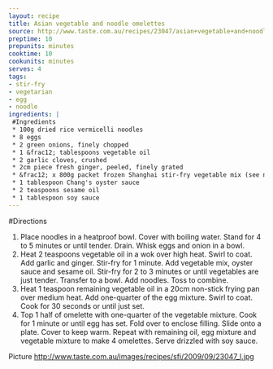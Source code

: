 ```yaml
---
layout: recipe
title: Asian vegetable and noodle omelettes
source: http://www.taste.com.au/recipes/23047/asian+vegetable+and+noodle+omelettes
preptime: 10
prepunits: minutes
cooktime: 10
cookunits: minutes
serves: 4
tags: 
- stir-fry 
- vegetarian 
- egg 
- noodle
ingredients: |
 #Ingredients
 * 100g dried rice vermicelli noodles
 * 8 eggs
 * 2 green onions, finely chopped
 * 1 &frac12; tablespoons vegetable oil
 * 2 garlic cloves, crushed
 * 2cm piece fresh ginger, peeled, finely grated
 * &frac12; x 800g packet frozen Shanghai stir-fry vegetable mix (see note)
 * 1 tablespoon Chang's oyster sauce
 * 2 teaspoons sesame oil
 * 1 tablespoon soy sauce
---
```

#Directions
1. Place noodles in a heatproof bowl. Cover with boiling water. Stand for 4 to 5 minutes or until tender. Drain. Whisk eggs and onion in a bowl.
2. Heat 2 teaspoons vegetable oil in a wok over high heat. Swirl to coat. Add garlic and ginger. Stir-fry for 1 minute. Add vegetable mix, oyster sauce and sesame oil. Stir-fry for 2 to 3 minutes or until vegetables are just tender. Transfer to a bowl. Add noodles. Toss to combine.
3. Heat 1 teaspoon remaining vegetable oil in a 20cm non-stick frying pan over medium heat. Add one-quarter of the egg mixture. Swirl to coat. Cook for 30 seconds or until just set.
4. Top 1 half of omelette with one-quarter of the vegetable mixture. Cook for 1 minute or until egg has set. Fold over to enclose filling. Slide onto a plate. Cover to keep warm. Repeat with remaining oil, egg mixture and vegetable mixture to make 4 omelettes. Serve drizzled with soy sauce.

Picture
http://www.taste.com.au/images/recipes/sfi/2009/09/23047_l.jpg
